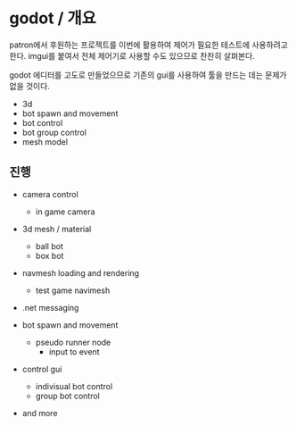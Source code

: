 # godot / 개요 

patron에서 후원하는 프로젝트를 이번에 활용하여 제어가 필요한 테스트에 사용하려고 한다. 
imgui를 붙여서 전체 제어기로 사용할 수도 있으므로 찬찬히 살펴본다. 

godot 에디터를 고도로 만들었으므로 기존의 gui를 사용하여 툴을 만드는 데는 문제가 없을 것이다. 

- 3d 
- bot spawn and movement
- bot control
- bot group control
- mesh model 

## 진행 

- camera control 
  - in game camera 

- 3d mesh / material
  - ball bot 
  - box bot 

- navmesh loading and rendering
  - test game navimesh

- .net messaging 

- bot spawn and movement 
  - pseudo runner node
    - input to event 

- control gui 
  - indivisual bot control 
  - group bot control 

- and more

